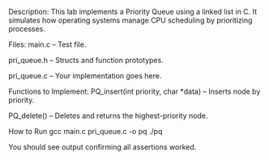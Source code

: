 Description:
This lab implements a Priority Queue using a linked list in C. It simulates how operating systems manage CPU scheduling by prioritizing processes.

Files:
main.c – Test file.

pri_queue.h – Structs and function prototypes.

pri_queue.c – Your implementation goes here.

Functions to Implement:
PQ_insert(int priority, char *data) – Inserts node by priority.

PQ_delete() – Deletes and returns the highest-priority node.

How to Run
gcc main.c pri_queue.c -o pq
./pq

You should see output confirming all assertions worked.

